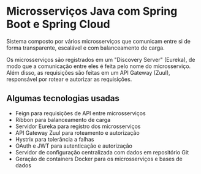 # Microsserviços Java com Spring Boot e Spring Cloud

Sistema composto por vários microsserviços que comunicam entre si de forma transparente, escalável e com balanceamento de carga.

Os microsserviços são registrados em um "Discovery Server" (Eureka), de modo que a comunicação entre eles é feita pelo nome do microsserviço. Além disso, as requisições são feitas em um API Gateway (Zuul), responsável por rotear e autorizar as requisições.

## Algumas tecnologias usadas

+ Feign para requisições de API entre microsserviços
+ Ribbon para balanceamento de carga
+ Servidor Eureka para registro dos microsserviços
+ API Gateway Zuul para roteamento e autorização
+ Hystrix para tolerância a falhas
+ OAuth e JWT para autenticação e autorização
+ Servidor de configuração centralizada com dados em repositório Git
+ Geração de containers Docker para os microsserviços e bases de dados
